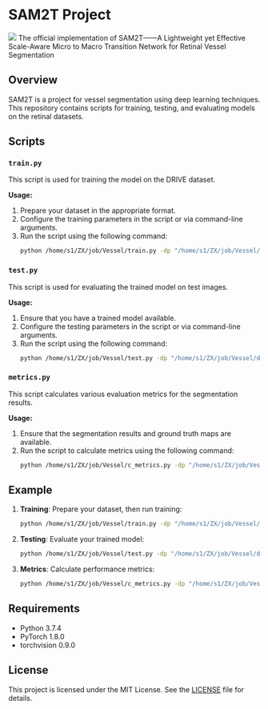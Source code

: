 # SAM2T Project
![](https://img.shields.io/badge/license-MIT-blue)
The official implementation of SAM2T——A Lightweight yet Effective Scale-Aware Micro to Macro Transition Network for Retinal Vessel Segmentation

## Overview
SAM2T is a project for vessel segmentation using deep learning techniques. This repository contains scripts for training, testing, and evaluating models on the retinal datasets.

## Scripts

### `train.py`
This script is used for training the model on the DRIVE dataset.

**Usage:**
1. Prepare your dataset in the appropriate format.
2. Configure the training parameters in the script or via command-line arguments.
3. Run the script using the following command:
    ```bash
    python /home/s1/ZX/job/Vessel/train.py -dp "/home/s1/ZX/job/Vessel/datasets/DRIVE" --val
    ```

### `test.py`
This script is used for evaluating the trained model on test images.

**Usage:**
1. Ensure that you have a trained model available.
2. Configure the testing parameters in the script or via command-line arguments.
3. Run the script using the following command:
    ```bash
    python /home/s1/ZX/job/Vessel/test.py -dp "/home/s1/ZX/job/Vessel/datasets/DRIVE" -wp "/home/s1/ZX/job/Vessel/pretrained_weights/DRIVE/SAM2T/checkpoint-epoch20.pth" --show
    ```

### `metrics.py`
This script calculates various evaluation metrics for the segmentation results.

**Usage:**
1. Ensure that the segmentation results and ground truth maps are available.
2. Run the script to calculate metrics using the following command:
    ```bash
    python /home/s1/ZX/job/Vessel/c_metrics.py -dp "/home/s1/ZX/job/Vessel/datasets/DRIVE"
    ```

## Example
1. **Training**: Prepare your dataset, then run training:
    ```bash
    python /home/s1/ZX/job/Vessel/train.py -dp "/home/s1/ZX/job/Vessel/datasets/DRIVE" --val
    ```
2. **Testing**: Evaluate your trained model:
    ```bash
    python /home/s1/ZX/job/Vessel/test.py -dp "/home/s1/ZX/job/Vessel/datasets/DRIVE" -wp "/home/s1/ZX/job/Vessel/pretrained_weights/DRIVE/SAM2T/checkpoint-epoch20.pth" --show
    ```
3. **Metrics**: Calculate performance metrics:
    ```bash
    python /home/s1/ZX/job/Vessel/c_metrics.py -dp "/home/s1/ZX/job/Vessel/datasets/DRIVE"
    ```

## Requirements
- Python 3.7.4
- PyTorch 1.8.0
- torchvision 0.9.0
## License
This project is licensed under the MIT License. See the [LICENSE](LICENSE) file for details.
